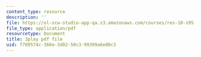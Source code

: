 ```yaml
---
content_type: resource
description: ''
file: https://ol-ocw-studio-app-qa.s3.amazonaws.com/courses/res-10-s95-physics-of-covid-19-transmission-fall-2020/f789574c366e3d0250c399399a6e80c3_vQYQR8iNU-o.pdf
file_type: application/pdf
resourcetype: Document
title: 3play pdf file
uid: f789574c-366e-3d02-50c3-99399a6e80c3
---
```

